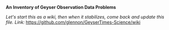 **An Inventory of Geyser Observation Data Problems** 

*Let's start this as a wiki, then when it stabilizes, come back and update this file.*
*Link:* https://github.com/glennon/GeyserTimes-Science/wiki
